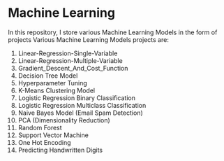 # Machine Learning

In this repository, I store various Machine Learning Models in the form of projects
Various Machine Learning Models projects are:
1. Linear-Regression-Single-Variable
2. Linear-Regression-Multiple-Variable
3. Gradient_Descent_And_Cost_Function
4. Decision Tree Model
5. Hyperparameter Tuning
6. K-Means Clustering Model
7. Logistic Regression Binary Classification
8. Logistic Regression Multiclass Classification
9. Naive Bayes Model (Email Spam Detection)
10. PCA (Dimensionality Reduction)
11. Random Forest
12. Support Vector Machine
13. One Hot Encoding
14. Predicting Handwritten Digits
